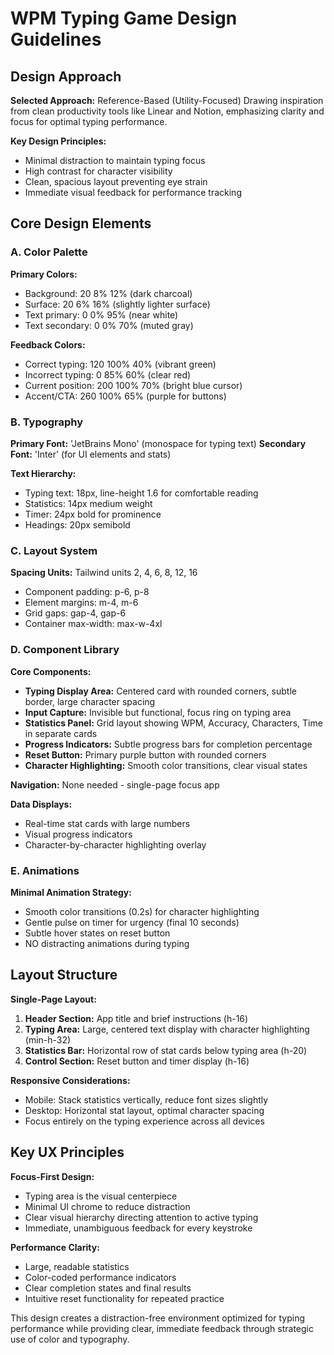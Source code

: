 # WPM Typing Game Design Guidelines

## Design Approach
**Selected Approach:** Reference-Based (Utility-Focused)
Drawing inspiration from clean productivity tools like Linear and Notion, emphasizing clarity and focus for optimal typing performance.

**Key Design Principles:**
- Minimal distraction to maintain typing focus
- High contrast for character visibility
- Clean, spacious layout preventing eye strain
- Immediate visual feedback for performance tracking

## Core Design Elements

### A. Color Palette
**Primary Colors:**
- Background: 20 8% 12% (dark charcoal)
- Surface: 20 6% 16% (slightly lighter surface)
- Text primary: 0 0% 95% (near white)
- Text secondary: 0 0% 70% (muted gray)

**Feedback Colors:**
- Correct typing: 120 100% 40% (vibrant green)
- Incorrect typing: 0 85% 60% (clear red)
- Current position: 200 100% 70% (bright blue cursor)
- Accent/CTA: 260 100% 65% (purple for buttons)

### B. Typography
**Primary Font:** 'JetBrains Mono' (monospace for typing text)
**Secondary Font:** 'Inter' (for UI elements and stats)

**Text Hierarchy:**
- Typing text: 18px, line-height 1.6 for comfortable reading
- Statistics: 14px medium weight
- Timer: 24px bold for prominence
- Headings: 20px semibold

### C. Layout System
**Spacing Units:** Tailwind units 2, 4, 6, 8, 12, 16
- Component padding: p-6, p-8
- Element margins: m-4, m-6
- Grid gaps: gap-4, gap-6
- Container max-width: max-w-4xl

### D. Component Library

**Core Components:**
- **Typing Display Area:** Centered card with rounded corners, subtle border, large character spacing
- **Input Capture:** Invisible but functional, focus ring on typing area
- **Statistics Panel:** Grid layout showing WPM, Accuracy, Characters, Time in separate cards
- **Progress Indicators:** Subtle progress bars for completion percentage
- **Reset Button:** Primary purple button with rounded corners
- **Character Highlighting:** Smooth color transitions, clear visual states

**Navigation:** None needed - single-page focus app

**Data Displays:** 
- Real-time stat cards with large numbers
- Visual progress indicators
- Character-by-character highlighting overlay

### E. Animations
**Minimal Animation Strategy:**
- Smooth color transitions (0.2s) for character highlighting
- Gentle pulse on timer for urgency (final 10 seconds)
- Subtle hover states on reset button
- NO distracting animations during typing

## Layout Structure

**Single-Page Layout:**
1. **Header Section:** App title and brief instructions (h-16)
2. **Typing Area:** Large, centered text display with character highlighting (min-h-32)
3. **Statistics Bar:** Horizontal row of stat cards below typing area (h-20)
4. **Control Section:** Reset button and timer display (h-16)

**Responsive Considerations:**
- Mobile: Stack statistics vertically, reduce font sizes slightly
- Desktop: Horizontal stat layout, optimal character spacing
- Focus entirely on the typing experience across all devices

## Key UX Principles

**Focus-First Design:**
- Typing area is the visual centerpiece
- Minimal UI chrome to reduce distraction
- Clear visual hierarchy directing attention to active typing
- Immediate, unambiguous feedback for every keystroke

**Performance Clarity:**
- Large, readable statistics
- Color-coded performance indicators
- Clear completion states and final results
- Intuitive reset functionality for repeated practice

This design creates a distraction-free environment optimized for typing performance while providing clear, immediate feedback through strategic use of color and typography.
